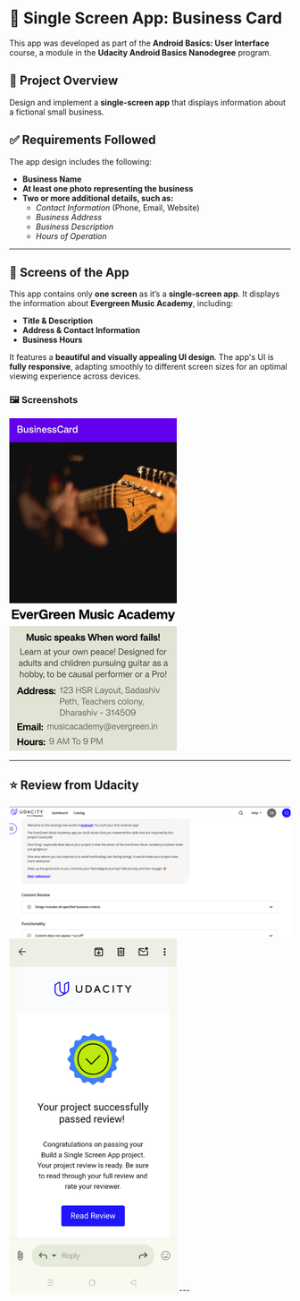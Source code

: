 # 📌 Single Screen App: Business Card  

This app was developed as part of the **Android Basics: User Interface** course, a module in the **Udacity Android Basics Nanodegree** program.

## 📌 Project Overview  
Design and implement a **single-screen app** that displays information about a fictional small business.

## ✅ Requirements Followed  
The app design includes the following:  
- **Business Name**  
- **At least one photo representing the business**  
- **Two or more additional details, such as:**  
   - *Contact Information* (Phone, Email, Website)  
   - *Business Address*
   - *Business Description*  
   - *Hours of Operation*

---

## 📱 Screens of the App  
This app contains only **one screen** as it’s a **single-screen app**. It displays the information about **Evergreen Music Academy**, including:  
- **Title & Description**  
- **Address & Contact Information**  
- **Business Hours**  

It features a **beautiful and visually appealing UI design**. The app's UI is **fully responsive**, adapting smoothly to different screen sizes for an optimal viewing experience across devices.

### 🖼️ **Screenshots**
<img src="Review/IMG_20250330_014709.jpg" width="300">

---

## ⭐ Review from Udacity  
<img src="Review/portal_review.png" width="700">
<img src="Review/userInterface_mailReview.jpg" width="300">
---
